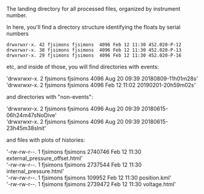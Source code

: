 The landing directory for all processed files, organized by instrument number. 

In here, you'll find a directory structure identifying the floats by serial numbers

`drwxrwxr-x. 42 fjsimons fjsimons  4096 Feb 12 11:30 452.020-P-12`\
`drwxrwxr-x. 38 fjsimons fjsimons  4096 Feb 12 11:30 452.020-P-13`\
`drwxrwxr-x. 29 fjsimons fjsimons  4096 Feb 12 11:30 452.020-P-16`

etc, and inside of those, you will find directories with events:

'drwxrwxr-x. 2 fjsimons fjsimons    4096 Aug 20 09:39 20180809-11h01m28s'\
'drwxrwxr-x. 2 fjsimons fjsimons    4096 Feb 12 11:02 20190201-20h59m02s'

and directories with "non-events":

'drwxrwxr-x. 2 fjsimons fjsimons    4096 Aug 20 09:39 20180615-06h24m47sNoDive'\
'drwxrwxr-x. 2 fjsimons fjsimons    4096 Aug 20 09:39 20180615-23h45m38sInit'

and files with plots of histories:

'-rw-rw-r--. 1 fjsimons fjsimons 2740746 Feb 12 11:30 external_pressure_offset.html'\
'-rw-rw-r--. 1 fjsimons fjsimons 2737544 Feb 12 11:30 internal_pressure.html'\
'-rw-rw-r--. 1 fjsimons fjsimons  109952 Feb 12 11:30 position.kml'\
'-rw-rw-r--. 1 fjsimons fjsimons 2739472 Feb 12 11:30 voltage.html'





